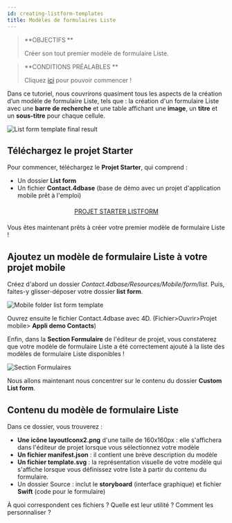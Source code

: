```yaml
---
id: creating-listform-templates
title: Modèles de formulaires Liste
---
```


> **OBJECTIFS **
> 
> Créer son tout premier modèle de formulaire Liste.


> **CONDITIONS PRÉALABLES **
> 
> Cliquez [ici](prerequisites.html) pour pouvoir commencer !


Dans ce tutoriel, nous couvrirons quasiment tous les aspects de la création d’un modèle de formulaire Liste, tels que : la création d'un formulaire Liste avec une **barre de recherche** et une table affichant une **image**, un **titre** et un **sous-titre** pour chaque cellule.

![List form template final result](assets/custom-listform/custom-template-final-result.png)

## Téléchargez le projet Starter

Pour commencer, téléchargez le **Projet Starter**, qui comprend :

* Un dossier **List form**
* Un fichier **Contact.4dbase** (base de démo avec un projet d'application mobile prêt à l'emploi)

<div markdown="1" style="text-align: center; margin-top: 20px; margin-bottom: 20px">
<a class="button"
href="https://github.com/4d-for-ios/tutorial-CustomListForm/archive/513e9d4c378ac52a2a4bf84c7a96a132aecfb1c0.zip">PROJET STARTER LISTFORM</a>
</div>

Vous êtes maintenant prêts à créer votre premier modèle de formulaire Liste !

## Ajoutez un modèle de formulaire Liste à votre projet mobile

Créez d'abord un dossier *Contact.4dbase/Resources/Mobile/form/list*. Puis, faites-y glisser-déposer votre dossier **list form**.

![Mobile folder list form template](assets/custom-listform/mobile-folder-custom-template.png)

Ouvrez ensuite le fichier Contact.4dbase avec 4D. (Fichier>Ouvrir>Projet mobile> **Appli demo Contacts**)

Enfin, dans la **Section Formulaire** de l'éditeur de projet, vous constaterez que votre modèle de formulaire Liste a été correctement ajouté à la liste des modèles de formulaire Liste disponibles !

![Section Formulaires](assets/en/custom-listform/custom-listform-template.png)

Nous allons maintenant nous concentrer sur le contenu du dossier **Custom List form**.

## Contenu du modèle de formulaire Liste

Dans ce dossier, vous trouverez :

* **Une icône layoutIconx2.png** d'une taille de 160x160px : elle s'affichera dans l'éditeur de projet lorsque vous sélectionnez votre modèle
* **Un fichier manifest.json** : il contient une brève description du modèle
* **Un fichier template.svg** : la représentation visuelle de votre modèle qui s'affiche lorsque vous définissez votre liste à partir du contenu du formulaire.
* Un dossier Source : inclut le **storyboard** (interface graphique) et fichier **Swift** (code pour le formulaire)

À quoi correspondent ces fichiers ? Quelle est leur utilité ? Comment les personnaliser ?
